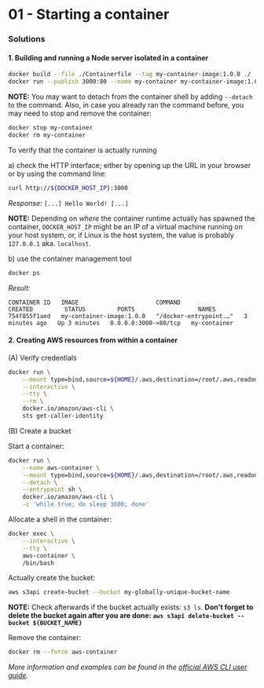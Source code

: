 01 - Starting a container
=========================


### Solutions

#### 1. Building and running a Node server isolated in a container

```bash
docker build --file ./Containerfile --tag my-container-image:1.0.0 ./
docker run --publish 3000:80 --name my-container my-container-image:1.0.0
```

__NOTE:__ You may want to detach from the container shell by adding `--detach` to the command. Also,
in case you already ran the command before, you may need to stop and remove the container:

```bash
docker stop my-container
docker rm my-container
```

To verify that the container is actually running

a) check the HTTP interface; either by opening up the URL in your browser or by using the command line:

```bash
curl http://${DOCKER_HOST_IP}:3000
```
*Response:* `[...] Hello World! [...]`

__NOTE:__ Depending on *where* the container runtime actually has spawned the container, `DOCKER_HOST_IP` might be
an IP of a virtual machine running on your host system, or, if Linux is the host system, the value is probably
`127.0.0.1` aka. `localhost`. 

b) use the container management tool

```bash
docker ps 
```
*Result:*
```
CONTAINER ID   IMAGE                      COMMAND                  CREATED         STATUS         PORTS                  NAMES
754f855f1aed   my-container-image:1.0.0   "/docker-entrypoint.…"   3 minutes ago   Up 3 minutes   0.0.0.0:3000->80/tcp   my-container
```


#### 2. Creating AWS resources from within a container

(A) Verify credentials

```bash
docker run \
    --mount type=bind,source=${HOME}/.aws,destination=/root/.aws,readonly \
    --interactive \
    --tty \
    --rm \
    docker.io/amazon/aws-cli \
    sts get-caller-identity
```

(B) Create a bucket

Start a container:
```bash
docker run \
    --name aws-container \
    --mount type=bind,source=${HOME}/.aws,destination=/root/.aws,readonly \
    --detach \
    --entrypoint sh \
    docker.io/amazon/aws-cli \
    -c 'while true; do sleep 3600; done'
```

Allocate a shell in the container:
```bash
docker exec \
    --interactive \
    --tty \
    aws-container \
    /bin/bash
```

Actually create the bucket:
```bash
aws s3api create-bucket --bucket my-globally-unique-bucket-name
```

__NOTE:__ Check afterwards if the bucket actually exists: `s3 ls`. __Don't forget to delete the bucket
again after you are done: `aws s3api delete-bucket --bucket ${BUCKET_NAME}`__

Remove the container:
```bash
docker rm --force aws-container
```

*More information and examples can be found in the
[official AWS CLI user guide](https://docs.aws.amazon.com/cli/latest/userguide/install-cliv2-docker.html).*
